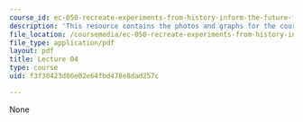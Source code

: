 ```yaml
---
course_id: ec-050-recreate-experiments-from-history-inform-the-future-from-the-past-galileo-january-iap-2010
description: 'This resource contains the photos and graphs for the course. '
file_location: /coursemedia/ec-050-recreate-experiments-from-history-inform-the-future-from-the-past-galileo-january-iap-2010/f3f30423d06e02e64fbd478e8dad257c_MITEC_050IAP10_lec04.pdf
file_type: application/pdf
layout: pdf
title: Lecture 04
type: course
uid: f3f30423d06e02e64fbd478e8dad257c

---
```

None